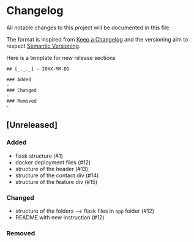 # Changelog
All notable changes to this project will be documented in this file.

The format is inspired from [Keep a Changelog](http://keepachangelog.com/en/1.0.0/)
and the versioning aim to respect [Semantic Versioning](http://semver.org/spec/v2.0.0.html).

Here is a template for new release sections

```
## [_._._] - 20XX-MM-DD

### Added
-
### Changed
-
### Removed
-
```
## [Unreleased]

### Added
- flask structure (#1)
- docker deployment files (#12)
- structure of the header (#13)
- structure of the contact div (#14)
- structure of the feature div (#15)

### Changed
- structure of the folders --> flask files in `app` folder (#12)
- README with new instruction (#12)

### Removed

